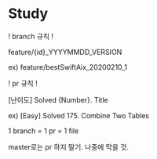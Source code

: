 # Study

! branch 규칙 !


feature/{id}_YYYYMMDD_VERSION


ex) feature/bestSwiftAix_20200210_1



! pr 규칙 !


[난이도] Solved {Number}. Title


ex) [Easy] Solved 175. Combine Two Tables




1 branch = 1 pr = 1 file

master로는 pr 하지 말기. 나중에 막을 것.
